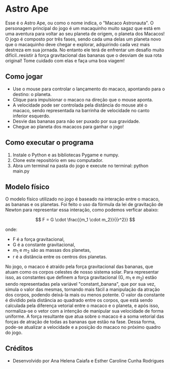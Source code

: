 # Astro Ape

Esse é o Astro Ape, ou como o nome indica, o "Macaco Astronauta". O personagem principal do jogo é um macaquinho muito sagaz que está em uma aventura para voltar ao seu planeta de origem, o planeta dos Macacos! O jogo é composto por três fases, sendo cada uma delas um planeta novo que o macaquinho deve chegar e explorar, adquirindo cada vez mais destreza em sua jornada. No entanto ele terá de enfrentar um desafio muito difícil..resistir à força gravitacional das bananas que o desviam de sua rota original! Tome cuidado com elas e faça uma boa viagem! 

## Como jogar

- Use o mouse para controlar o lançamento do macaco, apontando para o destino: o planeta.
- Clique para impulsionar o macaco na direção que o mouse aponta.
- A velocidade pode ser controlada pela distância do mouse até o macaco, sendo representada na barrinha de velocidade no canto inferior esquerdo.
- Desvie das bananas para não ser puxado por sua gravidade.
- Chegue ao planeta dos macacos para ganhar o jogo!

## Como executar o programa

1. Instale o Python e as bibliotecas Pygame e numpy.
2. Clone este repositório em seu computador.
3. Abra um terminal na pasta do jogo e execute no terminal: python main.py

## Modelo físico

O modelo físico utilizado no jogo é baseado na interação entre o macaco, as bananas e os planetas. Foi feito o uso da fórmula da lei de gravitação de Newton para representar essa interação, como podemos verficar abaixo: 

$$ F = G \cdot \frac{{m_1 \cdot m_2}}{{r^2}} $$

onde:
- F é a força gravitacional,
- G é a constante gravitacional,
- $m_1$ e $m_2$ são as massas dos planetas,
- r é a distância entre os centros dos planetas.

No jogo, o macaco é atraído pela força gravitacional das bananas, que atuam como os corpos celestes de nosso sistema solar. Para representar isso, as constantes que definem a força gravitacional (G, $m_1$ e $m_2$) estão sendo representadas pela variável "constant_banana", que por sua vez, simula o valor das mesmas, tornando mais fácil a manipulação da atração dos corpos, podendo deixá-la mais ou menos potente. O valor da constante é dividido pela distância ao quadrado entre os corpos, que está sendo calculada pela diferença vetorial entre o macaco e o planeta, e após isso, normaliza-se o vetor com a intenção de manipular sua velocidade de forma uniforme. A força resultante que atua sobre o macaco é a soma vetorial das forças de atração de todas as bananas que estão na fase. Dessa forma, pode-se atualizar a velocidade e a posição do macaco no próximo quadro do jogo.

## Créditos

- Desenvolvido por Ana Helena Caiafa e Esther Caroline Cunha Rodrigues